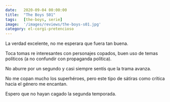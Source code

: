 ```yaml
---
date:   2020-09-04 00:00:00
title:  "The Boys S01"
tags:   [the-boys, serie]
image:  '/images/reviews/the-boys-s01.jpg'
category: el-corgi-pretencioso
---
```

La verdad excelente, no me esperara que fuera tan buena.

Toca tomas re interesantes con personajes copados, buen uso de temas políticos (a no confundir con propaganda política).

No aburre por un segundo y casi siempre sentís que la trama avanza.

No me copan mucho los superhéroes, pero este tipo de sátiras como crítica hacia el género me encantan.

Espero que no hayan cagado la segunda temporada.
